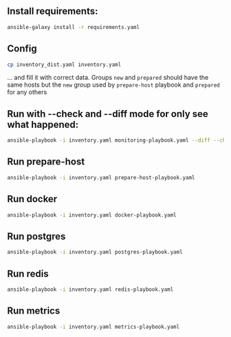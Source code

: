 ## Install requirements:
```bash
ansible-galaxy install -r requirements.yaml
```

## Config
```bash
cp inventory_dist.yaml inventory.yaml
```
... and fill it with correct data. Groups `new` and `prepared` should have the same hosts but the `new` group used by 
`prepare-host` playbook and `prepared` for any others

## Run with --check and --diff mode for only see what happened:
```bash
ansible-playbook -i inventory.yaml monitoring-playbook.yaml --diff --check
```

## Run prepare-host
```bash
ansible-playbook -i inventory.yaml prepare-host-playbook.yaml
```

## Run docker
```bash
ansible-playbook -i inventory.yaml docker-playbook.yaml
```

## Run postgres
```bash
ansible-playbook -i inventory.yaml postgres-playbook.yaml
```

## Run redis
```bash
ansible-playbook -i inventory.yaml redis-playbook.yaml
```

## Run metrics
```bash
ansible-playbook -i inventory.yaml metrics-playbook.yaml
```
